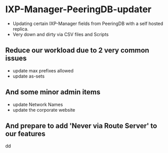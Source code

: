 # IXP-Manager-PeeringDB-updater
- Updating certain IXP-Manager fields from PeeringDB with a self hosted replica.
- Very down and dirty via CSV files and Scripts

## Reduce our workload due to 2 very common issues
- update max prefixes allowed
- update as-sets
## And some minor admin items
- update Network Names
- update the corporate website
## And prepare to add 'Never via Route Server' to our features

dd
